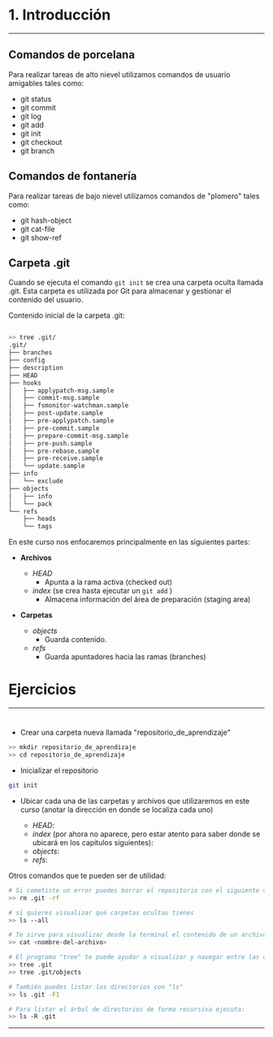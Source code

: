# 1. Introducción
----
## Comandos de porcelana
Para realizar tareas de alto nievel utilizamos comandos de usuario amigables tales como:

- git status
- git commit
- git log
- git add
- git init
- git checkout
- git branch

## Comandos de fontanería

Para realizar tareas de bajo nievel utilizamos comandos de "plomero" tales como:

- git hash-object
- git cat-file 
- git show-ref

## Carpeta .git 
Cuando se ejecuta el comando `git init` se crea una carpeta oculta llamada .git. Esta carpeta es utilizada por Git para almacenar y gestionar el contenido del usuario.

Contenido inicial de la carpeta .git:

```bash

>> tree .git/
.git/
├── branches
├── config
├── description
├── HEAD
├── hooks
│   ├── applypatch-msg.sample
│   ├── commit-msg.sample
│   ├── fsmonitor-watchman.sample
│   ├── post-update.sample
│   ├── pre-applypatch.sample
│   ├── pre-commit.sample
│   ├── prepare-commit-msg.sample
│   ├── pre-push.sample
│   ├── pre-rebase.sample
│   ├── pre-receive.sample
│   └── update.sample
├── info
│   └── exclude
├── objects
│   ├── info
│   └── pack
└── refs
    ├── heads
    └── tags


```

En este curso nos enfocaremos  principalmente en las siguientes partes:

- **Archivos**
	- _HEAD_
		- Apunta a la rama activa (checked out)
	- _index_ (se crea hasta ejecutar un `git add` )
		- Almacena información del área de preparación (staging area)

- **Carpetas**
	- _objects_
		- Guarda contenido.
	- _refs_
		- Guarda apuntadores hacia las ramas (branches)
		
		
# Ejercicios
---
#

- Crear una carpeta nueva llamada "repositorio_de_aprendizaje"

```bash
>> mkdir repositorio_de_aprendizaje
>> cd repositorio_de_aprendizaje
```
- Inicializar el repositorio

```bash
git init
```
- Ubicar cada una de las carpetas y archivos que utilizaremos en este curso (anotar la dirección en donde se localiza cada uno)

	- _HEAD_:
	- _index_ (por ahora no aparece, pero estar atento para saber donde se ubicará en los capítulos siguientes):
	- _objects_:
	- _refs_: 

Otros comandos que te pueden ser de utilidad:

```bash
# Si cometiste un error puedes borrar el repositorio con el siguiente comando y volver a comenzar
>> rm .git -rf

# si quieres visualizar qué carpetas ocultas tienes 
>> ls --all

# Te sirve para visualizar desde la terminal el contenido de un archivo
>> cat <nombre-del-archivo>

# El programa "tree" te puede ayudar a visualizar y navegar entre las carpetas; prueba con estos:
>> tree .git
>> tree .git/objects

# También puedes listar los directorios con "ls"
>> ls .git -F1

# Para listar el árbol de directorios de forma recursiva ejecuta:
>> ls -R .git
```

------
